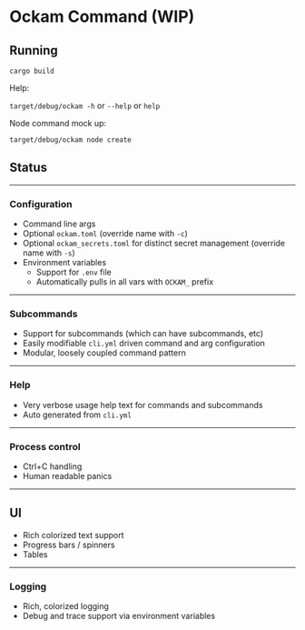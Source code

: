 # Ockam Command (WIP)

## Running

`cargo build`

Help:

`target/debug/ockam -h` or `--help` or `help`


Node command mock up:

`target/debug/ockam node create`

## Status

---

### Configuration

- Command line args
- Optional `ockam.toml` (override name with `-c`)
- Optional `ockam_secrets.toml` for distinct secret management (override name with `-s`)
- Environment variables
  - Support for `.env` file
  - Automatically pulls in all vars with `OCKAM_` prefix

---

### Subcommands

- Support for subcommands (which can have subcommands, etc)
- Easily modifiable `cli.yml` driven command and arg configuration
- Modular, loosely coupled command pattern

---

### Help

- Very verbose usage help text for commands and subcommands
- Auto generated from `cli.yml`

---

### Process control

- Ctrl+C handling
- Human readable panics

---

## UI

- Rich colorized text support
- Progress bars / spinners
- Tables

---

### Logging

- Rich, colorized logging
- Debug and trace support via environment variables
